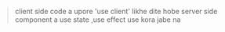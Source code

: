 > client side code a upore 'use client' likhe dite hobe
> server side component a use state ,use effect use kora jabe na

